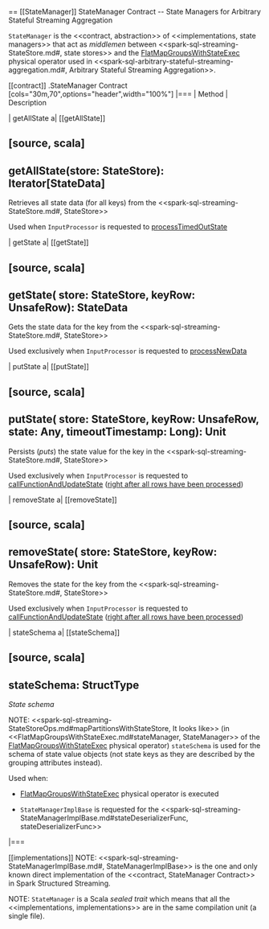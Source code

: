== [[StateManager]] StateManager Contract -- State Managers for Arbitrary Stateful Streaming Aggregation

`StateManager` is the <<contract, abstraction>> of <<implementations, state managers>> that act as _middlemen_ between <<spark-sql-streaming-StateStore.md#, state stores>> and the [FlatMapGroupsWithStateExec](physical-operators/FlatMapGroupsWithStateExec.md) physical operator used in <<spark-sql-arbitrary-stateful-streaming-aggregation.md#, Arbitrary Stateful Streaming Aggregation>>.

[[contract]]
.StateManager Contract
[cols="30m,70",options="header",width="100%"]
|===
| Method
| Description

| getAllState
a| [[getAllState]]

[source, scala]
----
getAllState(store: StateStore): Iterator[StateData]
----

Retrieves all state data (for all keys) from the <<spark-sql-streaming-StateStore.md#, StateStore>>

Used when `InputProcessor` is requested to [processTimedOutState](InputProcessor.md#processTimedOutState)

| getState
a| [[getState]]

[source, scala]
----
getState(
  store: StateStore,
  keyRow: UnsafeRow): StateData
----

Gets the state data for the key from the <<spark-sql-streaming-StateStore.md#, StateStore>>

Used exclusively when `InputProcessor` is requested to [processNewData](InputProcessor.md#processNewData)

| putState
a| [[putState]]

[source, scala]
----
putState(
  store: StateStore,
  keyRow: UnsafeRow,
  state: Any,
  timeoutTimestamp: Long): Unit
----

Persists (_puts_) the state value for the key in the <<spark-sql-streaming-StateStore.md#, StateStore>>

Used exclusively when `InputProcessor` is requested to [callFunctionAndUpdateState](InputProcessor.md#callFunctionAndUpdateState) ([right after all rows have been processed](InputProcessor.md#onIteratorCompletion))

| removeState
a| [[removeState]]

[source, scala]
----
removeState(
  store: StateStore,
  keyRow: UnsafeRow): Unit
----

Removes the state for the key from the <<spark-sql-streaming-StateStore.md#, StateStore>>

Used exclusively when `InputProcessor` is requested to [callFunctionAndUpdateState](InputProcessor.md#callFunctionAndUpdateState) ([right after all rows have been processed](InputProcessor.md#onIteratorCompletion))

| stateSchema
a| [[stateSchema]]

[source, scala]
----
stateSchema: StructType
----

*State schema*

NOTE: <<spark-sql-streaming-StateStoreOps.md#mapPartitionsWithStateStore, It looks like>> (in <<FlatMapGroupsWithStateExec.md#stateManager, StateManager>> of the [FlatMapGroupsWithStateExec](physical-operators/FlatMapGroupsWithStateExec.md) physical operator) `stateSchema` is used for the schema of state value objects (not state keys as they are described by the grouping attributes instead).

Used when:

* [FlatMapGroupsWithStateExec](physical-operators/FlatMapGroupsWithStateExec.md) physical operator is executed

* `StateManagerImplBase` is requested for the <<spark-sql-streaming-StateManagerImplBase.md#stateDeserializerFunc, stateDeserializerFunc>>

|===

[[implementations]]
NOTE: <<spark-sql-streaming-StateManagerImplBase.md#, StateManagerImplBase>> is the one and only known direct implementation of the <<contract, StateManager Contract>> in Spark Structured Streaming.

NOTE: `StateManager` is a Scala *sealed trait* which means that all the <<implementations, implementations>> are in the same compilation unit (a single file).
